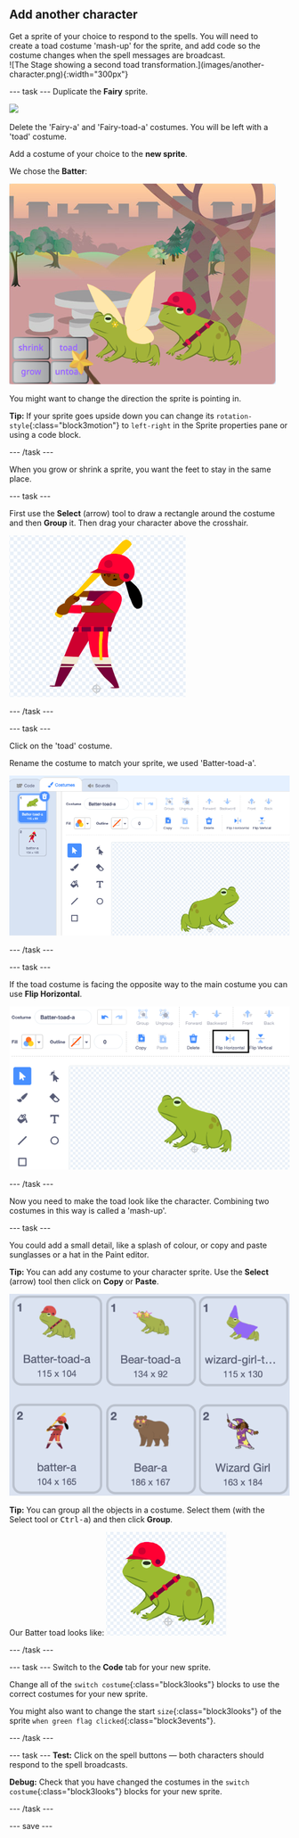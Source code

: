 ## Add another character

<div style="display: flex; flex-wrap: wrap">
<div style="flex-basis: 200px; flex-grow: 1; margin-right: 15px;">
Get a sprite of your choice to respond to the spells. You will need to create a toad costume 'mash-up' for the sprite, and add code so the costume changes when the spell messages are broadcast.
</div>
<div>
![The Stage showing a second toad transformation.](images/another-character.png){:width="300px"}
</div>
</div>

--- task ---
Duplicate the **Fairy** sprite. 

![](images/duplicate-fairy.png)

Delete the 'Fairy-a' and 'Fairy-toad-a' costumes. You will be left with a 'toad' costume.

Add a costume of your choice to the **new sprite**. 

We chose the **Batter**:

![](images/batter-on-stage.png)

You might want to change the direction the sprite is pointing in. 

**Tip:** If your sprite goes upside down you can change its `rotation-style`{:class="block3motion"} to `left-right` in the Sprite properties pane or using a code block.

--- /task ---

When you grow or shrink a sprite, you want the feet to stay in the same place.

--- task ---

First use the **Select** (arrow) tool to draw a rectangle around the costume and then **Group** it. Then drag your character above the crosshair.

![](images/character2-crosshair.png)

--- /task ---

--- task ---

Click on the 'toad' costume.

Rename the costume to match your sprite, we used 'Batter-toad-a'.

![](images/batter-toad-a-added.png)

--- /task ---

--- task ---

If the toad costume is facing the opposite way to the main costume you can use **Flip Horizontal**.

![](images/flip-horizontal.png)

--- /task ---

Now you need to make the toad look like the character. Combining two costumes in this way is called a 'mash-up'.

--- task ---

You could add a small detail, like a splash of colour, or copy and paste sunglasses or a hat in the Paint editor.

**Tip:** You can add any costume to your character sprite. Use the **Select** (arrow) tool then click on **Copy** or **Paste**.

![](images/editing-options.png)

**Tip:** You can group all the objects in a costume. Select them (with the Select tool or <kbd>
Ctrl-a</kbd>) and then click **Group**.

Our Batter toad looks like:
![](images/batter-toad.png)

--- /task ---

--- task ---
Switch to the **Code** tab for your new sprite.

Change all of the `switch costume`{:class="block3looks"} blocks to use the correct costumes for your new sprite.

You might also want to change the start `size`{:class="block3looks"} of the sprite `when green flag clicked`{:class="block3events"}.

--- /task ---

--- task ---
**Test:** Click on the spell buttons — both characters should respond to the spell broadcasts.

**Debug:** Check that you have changed the costumes in the `switch costume`{:class="block3looks"} blocks for your new sprite.

--- /task ---

--- save ---
